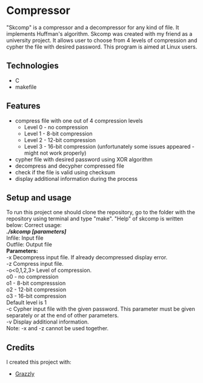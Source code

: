 # Compressor
"Skcomp" is a compressor and a decompressor for any kind of file. It implements Huffman's algorithm. Skcomp was created with my friend as a university project. It allows user to choose from 4 levels of compression and cypher the file with desired password. This program is aimed at Linux users.
## Technologies
* C
* makefile
## Features
* compress file with one out of 4 compression levels
    * Level 0 - no compression
    * Level 1 - 8-bit compression
    * Level 2 - 12-bit compression
    * Level 3 - 16-bit compression (unfortunately some issues appeared - might not work properly)
* cypher file with desired password using XOR algorithm
* decompress and decypher compressed file
* check if the file is valid using checksum
* display additional information during the process
## Setup and usage
To run this project one should clone the repository, go to the folder with the repository using terminal and type "make". "Help" of skcomp is written below:
Correct usage:  
**_./skcomp <infile> <outfile> [parameters]_**  
	Infile: Input file  
	Outfile: Output file  
    **Parameters:**  
	-x Decompress input file. If already decompressed display error.  
	-z Compress input file.  
    -o<0,1,2,3> Level of compression.  
    o0 - no compression  
    o1 - 8-bit compresssion  
    o2 - 12-bit compression  
    o3 - 16-bit compression  
    Default level is 1  
    -c <password> Cypher input file with the given password. This parameter must be given separately or at the end of other parameters.  
    -v Display additional information.  
	Note: -x and -z cannot be used together.  
## Credits
I created this project with:
* [Grazzly](https://github.com/Grazzly)
